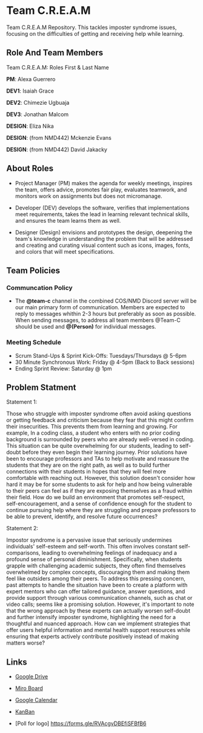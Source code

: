 # Team C.R.E.A.M
Team C.R.E.A.M Repository. This tackles imposter syndrome issues, focusing on the difficulties of getting and receiving help while learning.


## Role And Team Members
Team C.R.E.A.M: Roles First & Last Name


__PM__: Alexa Guerrero

__DEV1__: Isaiah Grace

__DEV2__: Chimezie Ugbuaja

__DEV3__: Jonathan Malcom

__DESIGN__: Eliza Nika

__DESIGN__: (from NMD442) Mckenzie Evans

__DESIGN__: (from NMD442) David Jakacky


## About Roles
* Project Manager (PM) makes the agenda for weekly meetings, inspires the team, offers advice, promotes fair play, evaluates teamwork, and monitors work on assignments but does not micromanage.
  
* Developer (DEV) develops the software, verifies that implementations meet requirements, takes the lead in learning relevant technical skills, and ensures the team learns them as well.

* Designer (Design) envisions and prototypes the design, deepening the team's knowledge in understanding the problem that will be addressed and creating and curating visual content such as icons, images, fonts, and colors that will meet specifications.

## Team Policies
### Communcation Policy
* The __@team-c__ channel in the combined COS/NMD Discord server will be our main primary form of communication. Members are expected to reply to messages whithin 2-3 hours but preferably as soon as possible. When sending messages, to address all team members @Team-C should be used and __@(Person)__ for individual messages.

### Meeting Schedule
* Scrum Stand-Ups & Sprint Kick-Offs: Tuesdays/Thursdays @ 5-6pm
* 30 Minute Synchronous Work: Friday @ 4-5pm (Back to Back sessions)
* Ending Sprint Review: Saturday @ 1pm



## Problem Statment
Statement 1:

Those who struggle with imposter syndrome often avoid asking questions or getting  feedback and criticism because they fear that this might confirm their insecurities. This prevents them from learning and growing. For example, In a coding class, a student who enters with no prior coding background is surrounded by peers who are already well-versed in coding. This situation can be quite overwhelming for our students, leading to self-doubt before they even begin their learning journey. Prior solutions have been to encourage professors and TAs to help  motivate and reassure the students that they are on the right path, as well as to build further connections with their students in hopes that they will feel more comfortable with reaching out. However, this solution doesn't consider how hard it may be for some students to ask for help and how being vulnerable to their peers can feel as if they are exposing themselves as a fraud within their field. How do we build an environment that promotes self-respect, self-encouragement, and a sense of confidence enough for the student to continue pursuing help where they are struggling and prepare professors to be able to prevent, identify, and resolve future occurrences? 

Statement 2:

Impostor syndrome is a pervasive issue that seriously undermines individuals' self-esteem and self-worth. This often involves constant self-comparisons, leading to overwhelming feelings of inadequacy and a profound sense of personal diminishment. Specifically, when students grapple with challenging academic subjects, they often find themselves overwhelmed by complex concepts, discouraging them and making them feel like outsiders among their peers. To address this pressing concern, past attempts to handle the situation have been to create a platform with expert mentors who can offer tailored guidance, answer questions, and provide support through various communication channels, such as chat or video calls; seems like a promising solution. However, it's important to note that the wrong approach by these experts can actually worsen self-doubt and further intensify imposter syndrome, highlighting the need for a thoughtful and nuanced approach. How can we implement strategies that offer users helpful information and mental health support resources while ensuring that experts actively contribute positively instead of making matters worse?

## Links
* [Google Drive](https://drive.google.com/drive/u/0/folders/0ACeqdmZ1_nN4Uk9PVA)
* [Miro Board](https://miro.com/app/board/uXjVNfcEPWo=/?share_link_id=184606767617)
* [Google Calendar](https://calendar.google.com/calendar/embed?src=c_7bba563e82818d1173a24e233d69a664315f7c7cfdb4a2a2fc73d89ff0305eff%40group.calendar.google.com&ctz=America%2FNew_York)
* [KanBan](nmd442.atlassian.net)

* [Poll for logo] https://forms.gle/RVAcgvDBEfiSFBfB6
